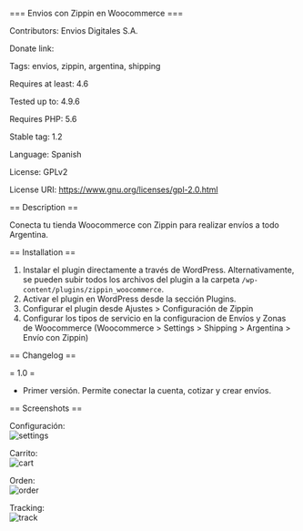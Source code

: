=== Envios con Zippin en Woocommerce ===

Contributors: Envios Digitales S.A.

Donate link: 

Tags: envios, zippin, argentina, shipping

Requires at least: 4.6

Tested up to: 4.9.6

Requires PHP: 5.6

Stable tag: 1.2

Language: Spanish

License: GPLv2

License URI: https://www.gnu.org/licenses/gpl-2.0.html

== Description ==

Conecta tu tienda Woocommerce con Zippin para realizar envíos a todo Argentina.

== Installation ==

1. Instalar el plugin directamente a través de WordPress. Alternativamente, se pueden subir todos los archivos del plugin a la carpeta `/wp-content/plugins/zippin_woocommerce`.
2. Activar el plugin en WordPress desde la sección Plugins.
3. Configurar el plugin desde Ajustes > Configuración de Zippin
4. Configurar los tipos de servicio en la configuracion de Envíos y Zonas de Woocommerce (Woocommerce > Settings > Shipping > Argentina > Envío con Zippin)

== Changelog ==

= 1.0 =
* Primer versión. Permite conectar la cuenta, cotizar y crear envíos.

== Screenshots ==

Configuración:  
![settings](https://zippin-ar.s3.amazonaws.com/help_assets/kzCiQyeFB2uCRcxncq3beOFr5wqLjf9L3G4DWqbp.png)

Carrito:  
![cart](https://zippin-ar.s3.amazonaws.com/help_assets/vIsIgr5VsVKejiXhmZnC2z7TJcUixtHNn8n30nPl.png)

Orden:  
![order](https://zippin-ar.s3.amazonaws.com/help_assets/jChwGrciRtmNzEzDqNFq5sOVfG6ClkWDFlWeOHeB.png)

Tracking:  
![track](https://zippin-ar.s3.amazonaws.com/help_assets/g5OjpvwUHlvwjKkfc4HqAR2pB5QJTrLJytFjraTQ.png)

